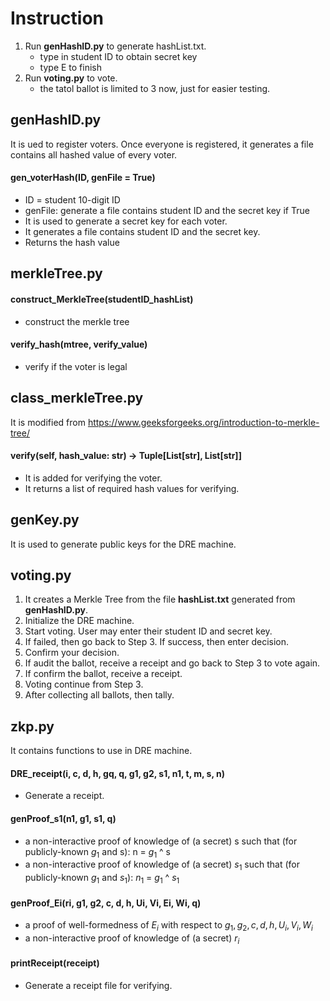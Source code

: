 # Instruction
1. Run **genHashID.py** to generate hashList.txt.
   - type in student ID to obtain secret key
   - type E to finish 
3. Run **voting.py** to vote.
   - the tatol ballot is limited to 3 now, just for easier testing.

## genHashID.py
It is ued to register voters. Once everyone is registered, it generates a file contains all hashed value of every voter.
 #### gen_voterHash(ID, genFile = True)
 - ID = student 10-digit ID
 - genFile: generate a file contains student ID and the secret key if True
 - It is used to generate a secret key for each voter.
 - It generates a file contains student ID and the secret key.
 - Returns the hash value

## merkleTree.py
 #### construct_MerkleTree(studentID_hashList)
 - construct the merkle tree
 #### verify_hash(mtree, verify_value)
 - verify if the voter is legal

## class_merkleTree.py
It is modified from https://www.geeksforgeeks.org/introduction-to-merkle-tree/
 #### verify(self, hash_value: str) -> Tuple[List[str], List[str]]
 - It is added for verifying the voter.
 - It returns a list of required hash values for verifying. 

## genKey.py
It is used to generate public keys for the DRE machine. 

## voting.py
1. It creates a Merkle Tree from the file **hashList.txt** generated from **genHashID.py**.
2. Initialize the DRE machine.
3. Start voting. User may enter their student ID and secret key.
4. If failed, then go back to Step 3. If success, then enter decision.
5. Confirm your decision.
6. If audit the ballot, receive a receipt and go back to Step 3 to vote again.
7. If confirm the ballot, receive a receipt.
8. Voting continue from Step 3.
9. After collecting all ballots, then tally. 

## zkp.py
It contains functions to use in DRE machine.
 #### DRE_receipt(i, c, d, h, gq, q, g1, g2, s1, n1, t, m, s, n)
 - Generate a receipt. 
 #### genProof_s1(n1, g1, s1, q)
 - a non-interactive proof of knowledge of (a secret) s such that (for publicly-known $g_1$ and s): n = $g_1$ ^ s
 - a non-interactive proof of knowledge of (a secret) $s_1$ such that (for publicly-known $g_1$ and $s_1$): $n_1$ = $g_1$ ^ $s_1$
 #### genProof_Ei(ri, g1, g2, c, d, h, Ui, Vi, Ei, Wi, q)
 - a proof of well-formedness of $E_i$ with respect to $g_1, g_2, c, d, h, U_i, V_i, W_i$
 - a non-interactive proof of knowledge of (a secret) $r_i$
 #### printReceipt(receipt)
 - Generate a receipt file for verifying. 
